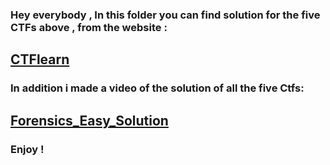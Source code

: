 
### Hey everybody , In this folder you can find solution for the five CTFs above , from the website : 

## [CTFlearn](https://ctflearn.com/problems)

### In addition i made a video of the solution of all the five Ctfs:

## [Forensics_Easy_Solution](https://www.youtube.com/watch?v=CwkcpJsHZfk)
 
### Enjoy !
